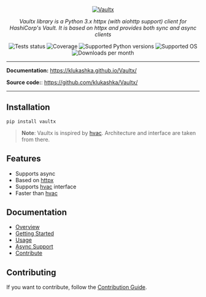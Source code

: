 <p align="center">
    <a href="https://github.com/klukashka/Vaultx">
    <img src="https://github.com/user-attachments/assets/f9b82311-e1ec-4cf2-8792-3c0d9a7ab8c1" alt="Vaultx"> </a>
</p>
<p align="center">
    <em>Vaultx library is a Python 3.x httpx (with aiohttp support) client for HashiCorp's Vault. It is based on httpx and provides both sync and async clients</em>
</p>

<p align="center">
  <img src="https://github.com/klukashka/Vaultx/actions/workflows/run_tests.yml/badge.svg" alt="Tests status">
  <img src="https://klukashka.github.io/Vaultx/coverage.svg" alt="Coverage">
  <img src="https://img.shields.io/pypi/pyversions/Vaultx?color=dark-green" alt="Supported Python versions">
  <img src="https://img.shields.io/badge/Supported%20OS-Windows%2C%20macOS%2C%20Linux-default" alt="Supported OS">
  <img src="https://static.pepy.tech/badge/Vaultx/month" alt="Downloads per month">
</p>

---
**Documentation:** <https://klukashka.github.io/Vaultx/>

**Source code:**: <https://github.com/klukashka/Vaultx/>

---

## Installation

```shell
pip install vaultx
```

>**Note**: Vaultx is inspired by [hvac](https://github.com/hvac/hvac). Architecture and interface are taken from there.

## Features

* Supports async
* Based on [httpx](https://github.com/encode/httpx)
* Supports [hvac](https://github.com/hvac/hvac) interface
* Faster than [hvac](https://github.com/hvac/hvac)

## Documentation
* [Overview](https://klukashka.github.io/Vaultx/)
* [Getting Started](https://klukashka.github.io/Vaultx/overview/getting_started)
* [Usage](https://klukashka.github.io/Vaultx/usage/)
* [Async Support](https://klukashka.github.io/Vaultx/overview/async_support)
* [Contribute](https://klukashka.github.io/Vaultx/contribute/guidelines/)

## Contributing
If you want to contribute, follow the [Contribution Guide](https://klukashka.github.io/Vaultx/contribute/guidelines/).